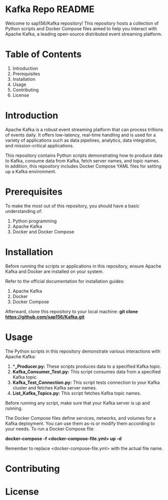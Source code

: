 # Kafka Repo README
Welcome to sap156/Kafka repository! This repository hosts a collection of Python scripts and Docker Compose files aimed to help you interact with Apache Kafka, a leading open-source distributed event streaming platform.

# Table of Contents
1. Introduction
2. Prerequisites
3. Installation
4. Usage
5. Contributing
6. License

# Introduction
Apache Kafka is a robust event streaming platform that can process trillions of events daily. It offers low-latency, real-time handling and is used for a variety of applications such as data pipelines, analytics, data integration, and mission-critical applications.

This repository contains Python scripts demonstrating how to produce data to Kafka, consume data from Kafka, fetch server names, and topic names. In addition, this repository includes Docker Compose YAML files for setting up a Kafka environment.

# Prerequisites
To make the most out of this repository, you should have a basic understanding of:

1. Python programming
2. Apache Kafka
3. Docker and Docker Compose

# Installation
Before running the scripts or applications in this repository, ensure Apache Kafka and Docker are installed on your system.

Refer to the official documentation for installation guides:

1. Apache Kafka
2. Docker
3. Docker Compose

Afterward, clone this repository to your local machine: 
**git clone https://github.com/sap156/Kafka.git**

# Usage
The Python scripts in this repository demonstrate various interactions with Apache Kafka:

1. ***_Producer.py:** These scripts produces data to a specified Kafka topic.
2. **Kafka_Consumer_Test.py:** This script consumes data from a specified Kafka topic.
3. **Kafka_Test_Connection.py:** This script tests connection to your Kafka cluster and fetches Kafka server names.
4. **List_Kafka_Topics.py:** This script fetches Kafka topic names.

Before running any script, make sure that your Kafka server is up and running.

The Docker Compose files define services, networks, and volumes for a Kafka deployment. You can use them as-is or modify them according to your needs. To run a Docker Compose file:

**docker-compose -f <docker-compose-file.yml> up -d**

Remember to replace <docker-compose-file.yml> with the actual file name.

# **Contributing**


# **License**




